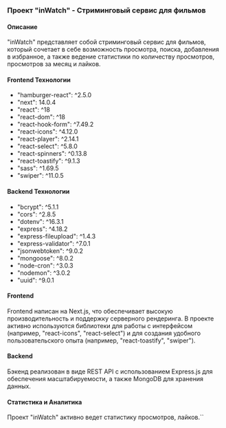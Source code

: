 ### Проект "inWatch" - Стриминговый сервис для фильмов

#### Описание
"inWatch" представляет собой стриминговый сервис для фильмов, который сочетает в себе возможность просмотра, поиска, добавления в избранное, а также ведение статистики по количеству просмотров, просмотров за месяц и лайков.

#### Frontend Технологии
- "hamburger-react": ^2.5.0
- "next": 14.0.4
- "react": ^18
- "react-dom": ^18
- "react-hook-form": ^7.49.2
- "react-icons": ^4.12.0
- "react-player": ^2.14.1
- "react-select": ^5.8.0
- "react-spinners": ^0.13.8
- "react-toastify": ^9.1.3
- "sass": ^1.69.5
- "swiper": ^11.0.5

#### Backend Технологии
- "bcrypt": ^5.1.1
- "cors": ^2.8.5
- "dotenv": ^16.3.1
- "express": ^4.18.2
- "express-fileupload": ^1.4.3
- "express-validator": ^7.0.1
- "jsonwebtoken": ^9.0.2
- "mongoose": ^8.0.2
- "node-cron": ^3.0.3
- "nodemon": ^3.0.2
- "uuid": ^9.0.1

#### Frontend
Frontend написан на Next.js, что обеспечивает высокую производительность и поддержку серверного рендеринга. В проекте активно используются библиотеки для работы с интерфейсом (например, "react-icons", "react-select") и для создания удобного пользовательского опыта (например, "react-toastify", "swiper").

#### Backend
Бэкенд реализован в виде REST API с использованием Express.js для обеспечения масштабируемости, а также MongoDB для хранения данных.

#### Статистика и Аналитика
Проект "inWatch" активно ведет статистику просмотров, лайков.``